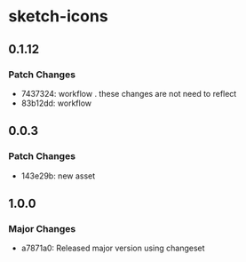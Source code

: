 # sketch-icons

## 0.1.12

### Patch Changes

- 7437324: workflow . these changes are not need to reflect
- 83b12dd: workflow

## 0.0.3

### Patch Changes

- 143e29b: new asset

## 1.0.0

### Major Changes

- a7871a0: Released major version using changeset
